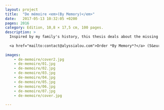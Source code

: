```yaml
---
layout: project
title:  "De mémoire <em>(By Memory)</em>"
date:   2017-05-13 10:32:05 +0200
pages: 2016
category: Edition, 10,8 × 17,5 cm, 100 pages. 
description: >
  Inspired by my family's history, this thesis deals about the missing picture, a recurrent issue in the long history of migrations. The missing picture also raises the question of fiction and how memory can be subject to changes. The call upon our memory seems to be modified by the mutations that affect our perception through time. There are no images in this book, calling the reader's imagination to depict himself the missing pictures. Unfolded, the cover becomes a poster with all the pictures.
  
  <a href="mailto:contact@alyssialou.com">Order *By Memory*?</a> (5&euro;/&pound;4,5 + shipping)
  
images: 
    - de-memoire/cover2.jpg
    - de-memoire/01.jpg
    - de-memoire/02.jpg
    - de-memoire/03.jpg
    - de-memoire/04.jpg
    - de-memoire/05.jpg
    - de-memoire/06.jpg
    - de-memoire/07.jpg
    - de-memoire/cover.jpg
    
---
```

